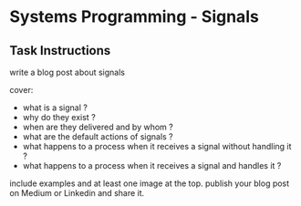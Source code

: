 # Systems Programming - Signals

## Task Instructions

write a blog post about signals

cover:
- what is a signal ?
- why do they exist ?
- when are they delivered and by whom ?
- what are the default actions of signals ?
- what happens to a process when it receives a signal without handling it ?
- what happens to a process when it receives a signal and handles it ?

include examples and at least one image at the top. publish your blog post on
Medium or Linkedin and share it.
